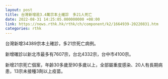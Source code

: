 ```yaml
---
layout: post
title: 台灣新增逾3.4萬宗本土確診　多21人死亡
date: 2022-08-31 14:25:05.000000000 +08:00
link: https://news.rthk.hk/rthk/ch/component/k2/1664939-20220831.htm
categories: rthk
---
```


台灣新增34389宗本土確診，多21宗死亡病例。

新增確診以新北市最多有7607宗，台北4332宗，台中市4100宗。

新增21宗死亡個案，年齡30多歲至90多歲以上，全部屬重度感染、20人有長期病患，13宗未接種3劑以上疫苗。
